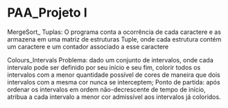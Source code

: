  # PAA_Projeto I
MergeSort_ Tuplas: O programa conta a ocorrência de cada caractere e as armazena em uma matriz de estruturas Tuple, onde cada estrutura contém um caractere e um contador associado a esse caractere 

Colours_Intervals Problema: dado um conjunto de intervalos, onde cada intervalo pode ser definido por seu início e seu fim, colorir todos os intervalos com a menor quantidade possível de cores de maneira que dois intervalos com a mesma cor nunca se interceptem; Ponto de partida: após ordenar os intervalos em ordem não-decrescente de tempo de início, atribua a cada intervalo a menor cor admissível aos intervalos já coloridos. 

